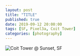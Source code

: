```yaml
---
layout: post
title: "TITLE"
published: true
date: 2019-09-12 20:00:00
tags: [SF, Pixel3a, Coit Tower]
categories: [photography]
---
```

![Coit Tower @ Sunset, SF](
https://lh3.googleusercontent.com/dFzyE9qnXPjpiIWjvqVKaGjyKdVDGJdEzW1QTFkpQVLeErKhEX0Hf6oVgm90vKQRZYIqIqG_v7SgTWhS9fkv5bGq6kWoIui3vSPqybOaQtZfYzwV8sfIY68bjarjPwdDjcmrhXhRIGUPUXSJQABNztExjm5RLo_oagTGe5VFKRtk6W1NrjM9trrdSIHAiRknYoCda_4lWDGubBDQenZJvtDnG2_PaDPpr37lzKi7BnsAtcrwOPDascFsrwVqrcEbPM2SxfwE1J-6oRHx-PPAy190FpZQvgqjYFkXw8srZWNCe-aO82iKJV4YJgC9aNVPAoJXPFZuiKR7tL5kwy9C1GACWFq7JNlUydSmnY8j9uLDipbiEbKo_yZaSOIik-nKI6NxGuxeRYNxaSEaJtWRspu30PiCrCjagj3XJ6nLqgqiH8oqSTK6omnlKEMrMKbKJeaBs2lO0TE6YCFUu7al-cntUzCrMR_7yfxjopbElPjPcYD8MvZxYGtkb5qHsn6uGTC8n379Sf-QEiaKL1jNi1orNA_S4oZNsJ1uN_Z68du0GBMDqyETbleu4OaO_7BAPpcJ6QrO5KRE6y1iHwhI8OA1BbX7haeZ2INe0g0uBGtecPY1xGjWRV0z3zASQqV92XeddsueX9-8m_nLSIwvO1C0pZigdKL5ItUoX6zIy8h5pU4Vb0CqWMTfPwQ3mBJ4TXpiTNKCWHWpErGGhdtkrMwQ2mW8buNmLtU_0WHdJiY1v0H5VQ=w1530-h862-no)
